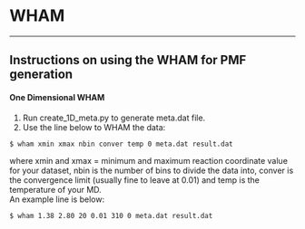 # WHAM
****
## Instructions on using the WHAM for PMF generation
#### One Dimensional WHAM
1. Run create_1D_meta.py to generate meta.dat file.
2. Use the line below to WHAM the data:
```
$ wham xmin xmax nbin conver temp 0 meta.dat result.dat
```
where xmin and xmax = minimum and maximum reaction coordinate value for your dataset, nbin is the number of bins to divide the data into, conver is the convergence limit (usually fine to leave at 0.01) and temp is the temperature of your MD.  
An example line is below:
```
$ wham 1.38 2.80 20 0.01 310 0 meta.dat result.dat
```
